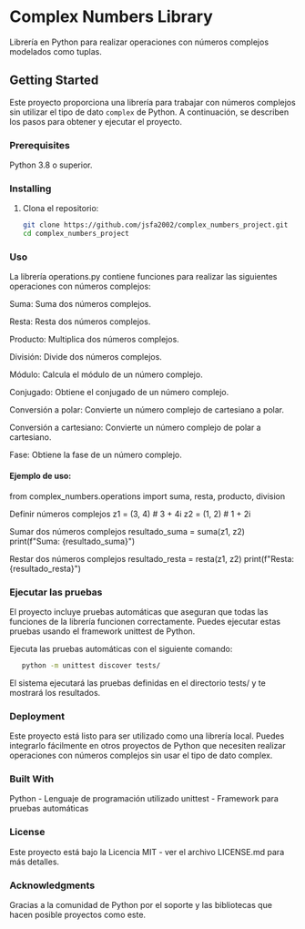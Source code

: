 
# Complex Numbers Library

Librería en Python para realizar operaciones con números complejos modelados como tuplas.

## Getting Started
Este proyecto proporciona una librería para trabajar con números complejos sin utilizar el tipo de dato `complex` de Python. A continuación, se describen los pasos para obtener y ejecutar el proyecto.


### Prerequisites
Python 3.8 o superior.

### Installing
1. Clona el repositorio:
   ```bash
   git clone https://github.com/jsfa2002/complex_numbers_project.git
   cd complex_numbers_project

### Uso 
La librería operations.py contiene funciones para realizar las siguientes operaciones con números complejos:

Suma: Suma dos números complejos.

Resta: Resta dos números complejos.

Producto: Multiplica dos números complejos.

División: Divide dos números complejos.

Módulo: Calcula el módulo de un número complejo.

Conjugado: Obtiene el conjugado de un número complejo.

Conversión a polar: Convierte un número complejo de cartesiano a polar.

Conversión a cartesiano: Convierte un número complejo de polar a cartesiano.

Fase: Obtiene la fase de un número complejo.

#### Ejemplo de uso:
from complex_numbers.operations import suma, resta, producto, division

Definir números complejos
z1 = (3, 4)  # 3 + 4i
z2 = (1, 2)  # 1 + 2i

Sumar dos números complejos
resultado_suma = suma(z1, z2)
print(f"Suma: {resultado_suma}")

Restar dos números complejos
resultado_resta = resta(z1, z2)
print(f"Resta: {resultado_resta}")

### Ejecutar las pruebas
El proyecto incluye pruebas automáticas que aseguran que todas las funciones de la librería funcionen correctamente. Puedes ejecutar estas pruebas usando el framework unittest de Python.

Ejecuta las pruebas automáticas con el siguiente comando:

```bash
   python -m unittest discover tests/
``` 
El sistema ejecutará las pruebas definidas en el directorio tests/ y te mostrará los resultados.

### Deployment

Este proyecto está listo para ser utilizado como una librería local. Puedes integrarlo fácilmente en otros proyectos de Python que necesiten realizar operaciones con números complejos sin usar el tipo de dato complex.

### Built With
Python - Lenguaje de programación utilizado
unittest - Framework para pruebas automáticas
### License
Este proyecto está bajo la Licencia MIT - ver el archivo LICENSE.md para más detalles.

### Acknowledgments
Gracias a la comunidad de Python por el soporte y las bibliotecas que hacen posible proyectos como este.

